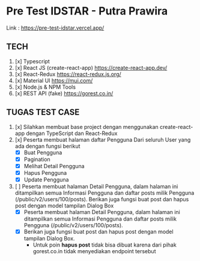 # Pre Test IDSTAR - Putra Prawira

Link : https://pre-test-idstar.vercel.app/

## TECH
1. [x] Typescript
2. [x] React JS (create-react-app) https://create-react-app.dev/
3. [x] React-Redux https://react-redux.js.org/
4. [x] Material UI https://mui.com/
5. [x] Node.js & NPM Tools
6. [x] REST API (fake) https://gorest.co.in/

## TUGAS TEST CASE
1. [x] Silahkan membuat base project dengan menggunakan create-react-app dengan TypeScript dan React-Redux
2. [x] Peserta membuat halaman daftar Pengguna Dari seluruh User yang ada dengan fungsi berikut
    - [x] Buat Pengguna
    - [x] Pagination
    - [x] Melihat Detail Pengguna
    - [x] Hapus Pengguna
    - [x] Update Pengguna

3.  [ ] Peserta membuat halaman Detail Pengguna, dalam halaman ini ditampilkan semua Informasi Pengguna dan daftar posts milik Pengguna (/public/v2/users/100/posts). Berikan juga fungsi buat post dan hapus post dengan model tampilan Dialog Box
    - [x] Peserta membuat halaman Detail Pengguna, dalam halaman ini ditampilkan semua Informasi Pengguna dan daftar posts milik Pengguna (/public/v2/users/100/posts). 
    - [x] Berikan juga fungsi buat post dan hapus post dengan model tampilan Dialog Box.
        - Untuk poin **hapus post** tidak bisa dibuat karena dari pihak gorest.co.in tidak menyediakan endpoint tersebut